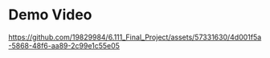 # Demo Video

https://github.com/19829984/6.111_Final_Project/assets/57331630/4d001f5a-5868-48f6-aa89-2c99e1c55e05

